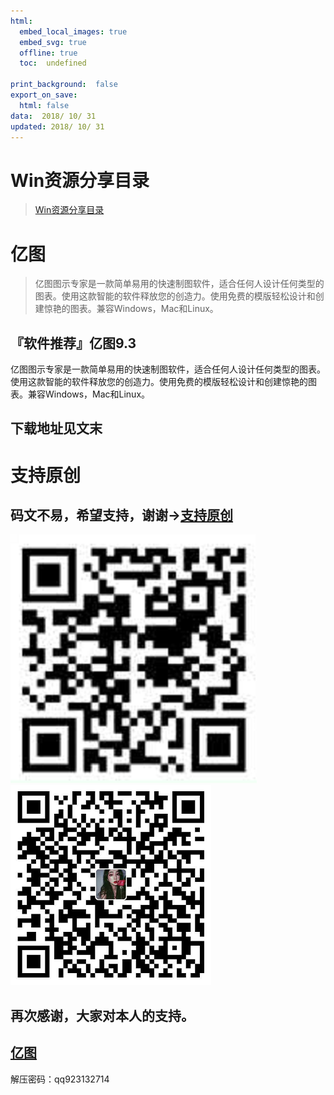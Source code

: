 ```yaml
---
html:
  embed_local_images: true
  embed_svg: true
  offline: true
  toc:  undefined

print_background:  false
export_on_save:
  html: false
data:  2018/ 10/ 31
updated: 2018/ 10/ 31
---
```


# Win资源分享目录

> [Win资源分享目录](https://blog.csdn.net/qq923132714/article/details/83108491 "Win资源分享目录")


# 亿图

>亿图图示专家是一款简单易用的快速制图软件，适合任何人设计任何类型的图表。使用这款智能的软件释放您的创造力。使用免费的模版轻松设计和创建惊艳的图表。兼容Windows，Mac和Linux。


## 『软件推荐』亿图9.3

亿图图示专家是一款简单易用的快速制图软件，适合任何人设计任何类型的图表。使用这款智能的软件释放您的创造力。使用免费的模版轻松设计和创建惊艳的图表。兼容Windows，Mac和Linux。

## 下载地址见文末

# 支持原创
## 码文不易，希望支持，谢谢->**[支持原创](http://blog.csdn.net/qq923132714/article/details/79399145)**
![微信支付](https://raw.githubusercontent.com/923132714/my_picture/master/blog/support/weixin.png)![微信支付](https://raw.githubusercontent.com/923132714/my_picture/master/blog/support/支付宝.png)
## 再次感谢，大家对本人的支持。



## [亿图](http://u16848854.ctfile.net/fs/16848854-317236267 "亿图")

解压密码：qq923132714
